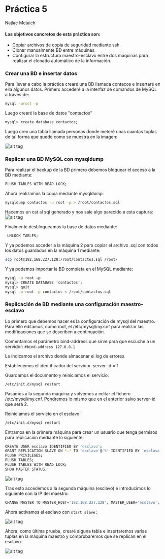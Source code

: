 # Práctica 5

Najlae Metaich 

#### Los objetivos concretos de esta práctica son:
- Copiar archivos de copia de seguridad mediante ssh.
- Clonar manualmente BD entre máquinas.
- Configurar la estructura maestro-esclavo entre dos máquinas para realizar el
clonado automático de la información.

### Crear una BD e insertar datos

Para llevar a cabo la práctica crearé una BD llamada contacos e insertaré en ella algunos datos. 
Primero accederé a la interfaz de comandos de MySQL a través de:

```sh
mysql -uroot -p
```
Luego crearé la base de datos "contactos"
```sh
mysql> create database contactos;
```
Luego creo una tabla llamada personas donde meteré unas cuantas tuplas de tal forma que quede como se muestra en la imagen: 

![alt tag](https://github.com/NajMetaich/SWAP16/blob/master/Pr%C3%A1cticas/Pr%C3%A1ctica5/mysql.PNG?raw=true)

### Replicar una BD MySQL con mysqldump
Para realizar el backup de la BD primero debemos bloquear el acceso a la BD mediante:
```sh 
FLUSH TABLES WITH READ LOCK;
```
Ahora realizamos la copia mediante mysqldump:

```sh
mysqldump contactos -u root -p > /root/contactos.sql
```

Hacemos un cat al sql generado y nos sale algo parecido a esta captura: 
![alt tag](https://github.com/NajMetaich/SWAP16/blob/master/Pr%C3%A1cticas/Pr%C3%A1ctica5/backup.PNG?raw=true)

Finalmente desbloqueamos la base de datos mediante: 
```sh
 UNLOCK TABLES;
```
Y ya podemos acceder a la máquina 2 para copiar el archivo .sql con todos los datos guardados en la máquina 1 mediante: 

```sh
scp root@192.168.227.128:/root/contactos.sql /root/
```
Y ya podemos importar la BD completa en el MySQL mediante: 

```sh
mysql -u root –p
mysql> CREATE DATABASE ‘contactos’;
mysql> quit
mysql -u root -p contactos < /root/contactos.sql
```

###  Replicación de BD mediante una configuración maestro-esclavo
Lo primero que debemos hacer es la configuración de mysql del maestro. Para ello
editamos, como root, el /etc/mysql/my.cnf para realizar las modificaciones que se
describen a continuación.

Comentamos el parámetro bind-address que sirve para que escuche a un servidor:
`#bind-address 127.0.0.1`

Le indicamos el archivo donde almacenar el log de errores. 

Establecemos el identificador del servidor. server-id = 1

Guardamos el documento y reiniciamos el servicio:

```sh
/etc/init.d/mysql restart
```
Pasamos a la segunda máquina y volvemos a editar el fichero /etc/mysql/my.cnf. Pondremos lo mismo que en el anterior salvo server-id que será 2.

Reiniciamos el servicio en el esclavo:
```sh
/etc/init.d/mysql restart
```
Entramos en la primera máquina para crear un usuario que tenga permisos para replicación mediante lo siguiente: 

```sh
CREATE USER esclavo IDENTIFIED BY 'esclavo';
GRANT REPLICATION SLAVE ON *.* TO 'esclavo'@'%' IDENTIFIED BY 'esclavo';
FLUSH PRIVILEGES;
FLUSH TABLES;
FLUSH TABLES WITH READ LOCK;
SHOW MASTER STATUS;
```
![alt tag](https://github.com/NajMetaich/SWAP16/blob/master/Pr%C3%A1cticas/Pr%C3%A1ctica5/automatizar.PNG?raw=true)

Tras esto accedemos a la segunda máquina (esclavo) e introducimos lo siguiente con la IP del maestro: 

```sh
CHANGE MASTER TO MASTER_HOST='192.168.227.128', MASTER_USER='esclavo', MASTER_PASSWORD='esclavo', MASTER_LOG_FILE='mysql-bin.000002', MASTER_LOG_POS=501, MASTER_PORT=3306;
```

Ahora activamos el esclavo con ``` start slave: ``` 

![alt tag](https://github.com/NajMetaich/SWAP16/blob/master/Pr%C3%A1cticas/Pr%C3%A1ctica5/start%20esclavo.PNG?raw=true)

Ahora, como última prueba, crearé alguna tabla e insertaremos varias tuplas en la máquina maestro y comprobaremos que se replican en el esclavo.

![alt tag](https://github.com/NajMetaich/SWAP16/blob/master/Pr%C3%A1cticas/Pr%C3%A1ctica5/sincronizacion.PNG?raw=true)







